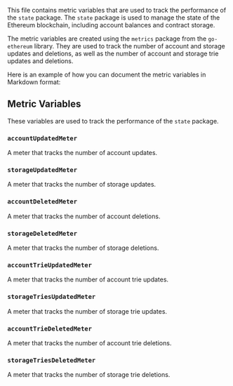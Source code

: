 This file contains metric variables that are used to track the performance of the `state` package. The `state` package is used to manage the state of the Ethereum blockchain, including account balances and contract storage.

The metric variables are created using the `metrics` package from the `go-ethereum` library. They are used to track the number of account and storage updates and deletions, as well as the number of account and storage trie updates and deletions.

Here is an example of how you can document the metric variables in Markdown format:

## Metric Variables

These variables are used to track the performance of the `state` package.

### `accountUpdatedMeter`

A meter that tracks the number of account updates.

### `storageUpdatedMeter`

A meter that tracks the number of storage updates.

### `accountDeletedMeter`

A meter that tracks the number of account deletions.

### `storageDeletedMeter`

A meter that tracks the number of storage deletions.

### `accountTrieUpdatedMeter`

A meter that tracks the number of account trie updates.

### `storageTriesUpdatedMeter`

A meter that tracks the number of storage trie updates.

### `accountTrieDeletedMeter`

A meter that tracks the number of account trie deletions.

### `storageTriesDeletedMeter`

A meter that tracks the number of storage trie deletions.